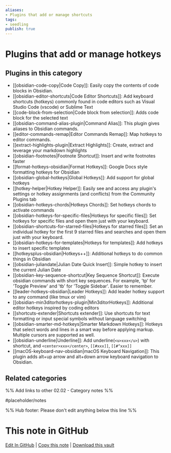 ```yaml
---
aliases:
- Plugins that add or manage shortcuts
tags: 
- seedling 
publish: true
---
```



# Plugins that add or manage hotkeys


## Plugins in this category

- [[obsidian-code-copy|Code Copy]]: Easily copy the contents of code blocks in Obsidian.
- [[obsidian-editor-shortcuts|Code Editor Shortcuts]]: Add keyboard shortcuts (hotkeys) commonly found in code editors such as Visual Studio Code (vscode) or Sublime Text
- [[code-block-from-selection|Code block from selection]]: Adds code block for the selected text
- [[obsidian-command-alias-plugin|Command Alias]]: This plugin gives aliases to Obsidian commands.
- [[editor-commands-remap|Editor Commands Remap]]: Map hotkeys to editor commands.
- [[extract-highlights-plugin|Extract Highlights]]: Create, extract and leverage your markdown highlights
- [[obsidian-footnotes|Footnote Shortcut]]: Insert and write footnotes faster
- [[format-hotkeys-obsidian|Format Hotkeys]]: Google Docs style formatting hotkeys for Obsidian
- [[obsidian-global-hotkeys|Global Hotkeys]]: Add support for global hotkeys
- [[hotkey-helper|Hotkey Helper]]: Easily see and access any plugin's settings or hotkey assignments (and conflicts) from the Community Plugins tab
- [[obsidian-hotkeys-chords|Hotkeys Chords]]: Set hotkeys chords to activate commands
- [[obsidian-hotkeys-for-specific-files|Hotkeys for specific files]]: Set hotkeys for specific files and open them just with your keyboard.
- [[obsidian-shortcuts-for-starred-files|Hotkeys for starred files]]: Set an individual hotkey for the first 9 starred files and searches and open them just with your keyboard.
- [[obsidian-hotkeys-for-templates|Hotkeys for templates]]: Add hotkeys to insert specific templates
- [[hotkeysplus-obsidian|Hotkeys++]]: Additional hotkeys to do common things in Obsidian
- [[obsidian-juliandate|Julian Date Quick Insert]]: Simple hotkey to insert the current Julian Date
- [[obsidian-key-sequence-shortcut|Key Sequence Shortcut]]: Execute obsidian commands with short key sequences. For example, 'tp' for 'Toggle Preview' and 'tb' for 'Toggle Sidebar'. Easier to remember.
- [[leader-hotkeys-obsidian|Leader Hotkeys]]: Add leader hotkey support to any command (like tmux or vim)
- [[obsidian-min3ditorhotkeys-plugin|Min3ditorHotkeys]]: Additional editor hotkeys inspired by coding editors
- [[shortcuts-extender|Shortcuts extender]]: Use shortcuts for text formatting or input special symbols without language switching
- [[obsidian-smarter-md-hotkeys|Smarter Markdown Hotkeys]]: Hotkeys that select words and lines in a smart way before applying markup. Multiple cursors are supported as well.
- [[obsidian-underline|Underline]]: Add underline(`<u>xxx</u>`) with shortcut, and `<center>xxx</center>`, `[[#xxx]]`, `[[#^xxx]]`
- [[macOS-keyboard-nav-obsidian|macOS Keyboard Navigation]]: This plugin adds alt+up arrow and alt+down arrow keyboard navigation to Obsidian.

## Related categories

%% Add links to other 02.02 - Category notes %%

#placeholder/notes

%% Hub footer: Please don't edit anything below this line %%

# This note in GitHub

<span class="git-footer">[Edit In GitHub](https://github.dev/obsidian-community/obsidian-hub/blob/main/02%20-%20Community%20Expansions/02.01%20Plugins%20by%20Category/Plugins%20that%20add%20or%20manage%20hotkeys.md "git-hub-edit-note") | [Copy this note](https://raw.githubusercontent.com/obsidian-community/obsidian-hub/main/02%20-%20Community%20Expansions/02.01%20Plugins%20by%20Category/Plugins%20that%20add%20or%20manage%20hotkeys.md "git-hub-copy-note") | [Download this vault](https://github.com/obsidian-community/obsidian-hub/archive/refs/heads/main.zip "git-hub-download-vault") </span>
